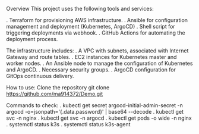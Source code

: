 Overview
This project uses the following tools and services:

. Terraform for provisioning AWS infrastructure.
. Ansible for configuration management and deployment (Kubernetes, ArgoCD)
. Shell script for triggering deployments via webhook.
. GitHub Actions for automating the deployment process.

The infrastructure includes:
. A VPC with subnets, associated with Internet Gateway and route tables.
. EC2 instances for Kubernetes master and worker nodes.
. An Ansible node to manage the configuration of Kubernetes and ArgoCD.
. Necessary security groups.
. ArgoCD configuration for GitOps continuous delivery.

How to use:
Clone the repository
git clone https://github.com/ma914372/Demo.git

Commands to check:
. kubectl get secret argocd-initial-admin-secret -n argocd -o=jsonpath='{.data.password}' | base64 --decode
. kubectl get svc -n nginx
. kubectl get svc -n argocd
. kubectl get pods -o wide -n nginx
. systemctl status k3s
. systemctl status k3s-agent
